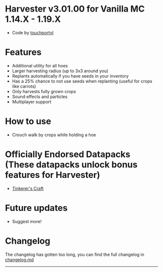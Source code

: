 # Harvester v3.01.00 for Vanilla MC 1.14.X - 1.19.X
- Code by [touchportyl](https://github.com/touchportyl/)

# Features
- Additional utility for all hoes
- Larger harvesting radius (up to 3x3 around you)
- Replants automatically if you have seeds in your inventory
- Has a 25% chance to not use seeds when replanting (useful for crops like carrots)
- Only harvests fully grown crops
- Sound effects and particles
- Multiplayer support

# How to use
- Crouch walk by crops while holding a hoe

# Officially Endorsed Datapacks (These datapacks unlock bonus features for Harvester)
- [Tinkerer's Craft](https://github.com/touchportyl/tinkererscraft)

# Future updates
- Suggest more!

# Changelog
The changelog has gotten too long, you can find the full changelog in [changelog.md](https://github.com/touchportyl/harvester/blob/master/changelog.md)


---
